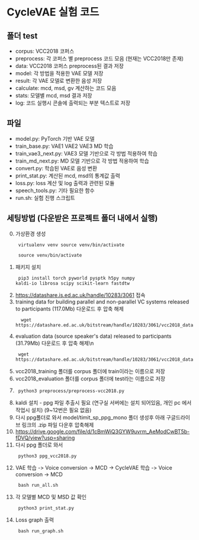 # CycleVAE 실험 코드
## 폴더 test
- corpus: VCC2018 코퍼스
- preprocess: 각 코퍼스 별 preprocess 코드 모음 (현재는 VCC2018만 존재)
- data: VCC2018 코퍼스 preprocess된 결과 저장
- model: 각 방법을 적용한 VAE 모델 저장
- result: 각 VAE 모델로 변환한 음성 저장
- calculate: mcd, msd, gv 계산하는 코드 모음
- stats: 모델별 mcd, msd 결과 저장
- log: 코드 실행시 콘솔에 출력되는 부분 텍스트로 저장
## 파일
- model.py: PyTorch 기반 VAE 모델
- train_base.py: VAE1 VAE2 VAE3 MD 학습
- train_vae3_next.py: VAE3 모델 기반으로 각 방법 적용하여 학습
- train_md_next.py: MD 모델 기반으로 각 방법 적용하여 학습
- convert.py: 학습된 VAE로 음성 변환
- print_stat.py: 계산된 mcd, msd의 통계값 출력
- loss.py: loss 계산 및 log 출력과 관련된 모듈
- speech_tools.py: 기타 필요한 함수
- run.sh: 실험 진행 스크립트

## 세팅방법 (다운받은 프로젝트 폴더 내에서 실행)
0. 가상환경 생성 <code><pre> virtualenv venv source venv/bin/activate </code></pre> <code><pre> source venv/bin/activate </code></pre>
1. 패키지 설치 <code><pre> pip3 install torch pyworld pysptk h5py numpy kaldi-io librosa scipy scikit-learn fastdtw </code></pre>
2. https://datashare.is.ed.ac.uk/handle/10283/3061 접속
3. training data for building parallel and non-parallel VC systems released to participants (117.0Mb) 다운로드 후 압축 해제
   <pre><code>	wget https://datashare.ed.ac.uk/bitstream/handle/10283/3061/vcc2018_database_training.zip    </code></pre>
4. evaluation data (source speaker's data) released to participants (31.79Mb) 다운로드 후 압축 해제\n
   <pre><code> wget https://datashare.ed.ac.uk/bitstream/handle/10283/3061/vcc2018_database_evaluation.zip </code></pre>
5. vcc2018_training 폴더를 corpus 폴더에 train이라는 이름으로 저장
6. vcc2018_evaluation 폴더를 corpus 폴더에 test라는 이름으로 저장
7. <code><pre> python3 preprocess/preprocess-vcc2018.py </code></pre>
8. kaldi 설치 - ppg 파일 추출시 필요 (연구실 서버에는 설치 되어있음, 개인 pc 에서 작업시 설치) (9~12번은 필요 없음)
9. 다시 ppg폴더로 와서 model/timit_sp_ppg_mono 폴더 생성후 아래 구글드라이브 링크의 .zip 파일 다운후 압축해제
10. https://drive.google.com/file/d/1cBmWiQ3GYW9uvrm_AeModCwBT5b-fDVQ/view?usp=sharing 
11. 다시 ppg 폴더로 와서 <code><pre> python3 ppg_vcc2018.py </code></pre> 
12. VAE 학습 -> Voice conversion -> MCD -> CycleVAE 학습 -> Voice conversion -> MCD <code><pre> bash run_all.sh </code></pre>
13. 각 모델별 MCD 및 MSD 값 확인 <code><pre> python3 print_stat.py </code></pre> 
14. Loss graph 출력 <code><pre> bash run_graph.sh </code></pre>

